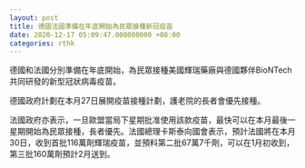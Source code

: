 ```yaml
---
layout: post
title: 德國法國準備在年底開始為民眾接種新冠疫苗
date: 2020-12-17 05:09:47.000000000 +08:00
categories: rthk
---
```


德國和法國分別準備在年底開始，為民眾接種美國輝瑞藥廠與德國夥伴BioNTech共同研發的新型冠狀病毒疫苗。

德國政府計劃在本月27日展開疫苗接種計劃，護老院的長者會優先接種。

法國政府亦表示，一旦歐盟當局下星期批准使用該款疫苗，最快可以在本月最後一星期開始為民眾接種，長者優先。法國總理卡斯泰向國會表示，預計法國將在本月30日，收到首批116萬劑輝瑞疫苗，並預料第二批67萬7千劑，可以在1月初收到，第三批160萬劑預計2月送到。

